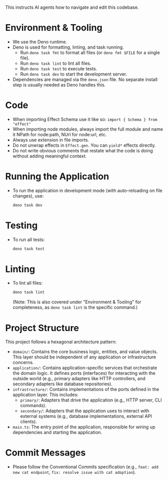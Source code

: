 This instructs AI agents how to navigate and edit this codebase.

# Environment & Tooling

- We use the Deno runtime.
- Deno is used for formatting, linting, and task running.
  - Run `deno task fmt` to format all files (or `deno fmt $FILE` for a single
    file).
  - Run `deno task lint` to lint all files.
  - Run `deno task test` to execute tests.
  - Run `deno task dev` to start the development server.
- Dependencies are managed via the `deno.json` file. No separate install step is
  usually needed as Deno handles this.

# Code

- When importing Effect Schema use it like so: `import { Schema } from "effect"`
- When importing node modules, always import the full module and name it NPath
  for node:path, NUrl for node:url, etc.
- Always use extension in file imports.
- Do not unwrap effects in `Effect.gen`. You can `yield*` effects directly.
- Do not write obvious comments that restate what the code is doing without
  adding meaningful context.

# Running the Application

- To run the application in development mode (with auto-reloading on file
  changes), use:
  ```bash
  deno task dev
  ```

# Testing

- To run all tests:
  ```bash
  deno task test
  ```

# Linting

- To lint all files:
  ```bash
  deno task lint
  ```
  (Note: This is also covered under "Environment & Tooling" for completeness, as
  `deno task lint` is the specific command.)

# Project Structure

This project follows a hexagonal architecture pattern:

- `domain/`: Contains the core business logic, entities, and value objects. This
  layer should be independent of any application or infrastructure concerns.
- `application/`: Contains application-specific services that orchestrate the
  domain logic. It defines ports (interfaces) for interacting with the outside
  world (e.g., primary adapters like HTTP controllers, and secondary adapters
  like database repositories).
- `infrastructure/`: Contains implementations of the ports defined in the
  application layer. This includes:
  - `primary/`: Adapters that drive the application (e.g., HTTP server, CLI
    commands).
  - `secondary/`: Adapters that the application uses to interact with external
    systems (e.g., database implementations, external API clients).
- `main.ts`: The entry point of the application, responsible for wiring up
  dependencies and starting the application.

# Commit Messages

- Please follow the Conventional Commits specification (e.g.,
  `feat: add new cat endpoint`, `fix: resolve issue with cat adoption`).
